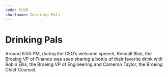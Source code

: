```yaml
---
code: CUVR
shortname: Drinking Pals
---
```


# Drinking Pals

Around <span data-relativeminutes="20">6:50</span> PM, during the CEO’s welcome speech, Kendall Blair, the Broeing VP of Finance was seen sharing a bottle of their favorite drink with Robin Ellis, the Broeing VP of Engineering and Cameron Taylor, the Broeing Chief Counsel.
